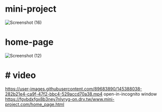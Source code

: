 # mini-project
![Screenshot (16)](https://user-images.githubusercontent.com/89683890/140782937-4202fcd4-c714-4b30-ad15-72ebbf496641.png)
# home-page
![Screenshot (12)](https://user-images.githubusercontent.com/89683890/140783036-9224b6ed-14e7-4ad7-abc9-bb7701c96490.png)
# # video
https://user-images.githubusercontent.com/89683890/145388038-282b21e4-ca9f-47f2-bbc4-529accd70a38.mp4
open-in-incognito window
https://fgvbdxfgx8b3ney7nlyryg-on.drv.tw/www.mini-project.com/home_page.html
